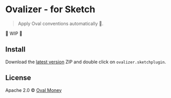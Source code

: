 # Ovalizer - for Sketch

> Apply Oval conventions automatically 🎩.

🚧  WIP 🚧

## Install

Download the [latest version](https://github.com/OvalMoney/ovalizer-sketch/releases) ZIP and double click on `ovalizer.sketchplugin`.

## License

Apache 2.0 © [Oval Money]()
